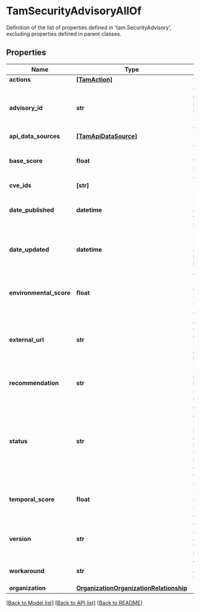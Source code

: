 # TamSecurityAdvisoryAllOf

Definition of the list of properties defined in 'tam.SecurityAdvisory', excluding properties defined in parent classes.
## Properties
Name | Type | Description | Notes
------------ | ------------- | ------------- | -------------
**actions** | [**[TamAction]**](TamAction.md) |  | [optional] 
**advisory_id** | **str** | Cisco generated identifier for the published security advisory. | [optional] 
**api_data_sources** | [**[TamApiDataSource]**](TamApiDataSource.md) |  | [optional] 
**base_score** | **float** | CVSS version 3 base score for the security Advisory. | [optional] 
**cve_ids** | **[str]** |  | [optional] 
**date_published** | **datetime** | Date when the security advisory was first published by Cisco. | [optional] 
**date_updated** | **datetime** | Date when the security advisory was last updated by Cisco. | [optional] 
**environmental_score** | **float** | CVSS version 3 environmental score for the security Advisory. | [optional] 
**external_url** | **str** | A link to an external URL describing security Advisory in more details. | [optional] 
**recommendation** | **str** | Recommended action to resolve the security advisory. | [optional] 
**status** | **str** | Cisco assigned status of the published advisory based on whether the investigation is complete or on-going. | [optional]  if omitted the server will use the default value of "interim"
**temporal_score** | **float** | CVSS version 3 temporal score for the security Advisory. | [optional] 
**version** | **str** | Cisco assigned advisory version after latest revision. | [optional] 
**workaround** | **str** | Workarounds available for the advisory. | [optional] 
**organization** | [**OrganizationOrganizationRelationship**](OrganizationOrganizationRelationship.md) |  | [optional] 

[[Back to Model list]](../README.md#documentation-for-models) [[Back to API list]](../README.md#documentation-for-api-endpoints) [[Back to README]](../README.md)


